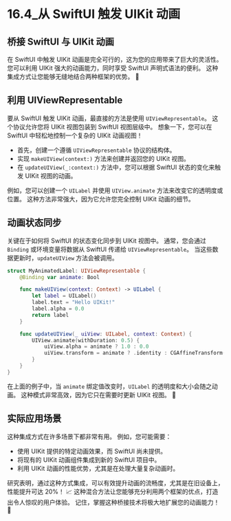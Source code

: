 ﻿# 16.4_从 SwiftUI 触发 UIKit 动画

## 桥接 SwiftUI 与 UIKit 动画

在 SwiftUI 中触发 UIKit 动画是完全可行的，这为您的应用带来了巨大的灵活性。 您可以利用 UIKit 强大的动画能力，同时享受 SwiftUI 声明式语法的便利。 这种集成方式让您能够无缝地结合两种框架的优势。 🚀

## 利用 UIViewRepresentable

要从 SwiftUI 触发 UIKit 动画，最直接的方法是使用 `UIViewRepresentable`。 这个协议允许您将 UIKit 视图包装到 SwiftUI 视图层级中。 想象一下，您可以在 SwiftUI 中轻松地控制一个复杂的 UIKit 动画视图！

*   首先，创建一个遵循 `UIViewRepresentable` 协议的结构体。
*   实现 `makeUIView(context:)` 方法来创建并返回您的 UIKit 视图。
*   在 `updateUIView(_:context:)` 方法中，您可以根据 SwiftUI 状态的变化来触发 UIKit 视图的动画。

例如，您可以创建一个 `UILabel` 并使用 `UIView.animate` 方法来改变它的透明度或位置。 这种方法非常强大，因为它允许您完全控制 UIKit 动画的细节。

## 动画状态同步

关键在于如何将 SwiftUI 的状态变化同步到 UIKit 视图中。 通常，您会通过 `Binding` 或环境变量将数据从 SwiftUI 传递给 `UIViewRepresentable`。 当这些数据更新时，`updateUIView` 方法会被调用。

```swift
struct MyAnimatedLabel: UIViewRepresentable {
    @Binding var animate: Bool

    func makeUIView(context: Context) -> UILabel {
        let label = UILabel()
        label.text = "Hello UIKit!"
        label.alpha = 0.0
        return label
    }

    func updateUIView(_ uiView: UILabel, context: Context) {
        UIView.animate(withDuration: 0.5) {
            uiView.alpha = animate ? 1.0 : 0.0
            uiView.transform = animate ? .identity : CGAffineTransform(scaleX: 0.5, y: 0.5)
        }
    }
}
```

在上面的例子中，当 `animate` 绑定值改变时，`UILabel` 的透明度和大小会随之动画。 这种模式非常高效，因为它只在需要时更新 UIKit 视图。 🌟

## 实际应用场景

这种集成方式在许多场景下都非常有用。 例如，您可能需要：

*   使用 UIKit 提供的特定动画效果，而 SwiftUI 尚未提供。
*   将现有的 UIKit 动画组件集成到新的 SwiftUI 项目中。
*   利用 UIKit 动画的性能优势，尤其是在处理大量复杂动画时。

研究表明，通过这种方式集成，可以有效提升动画的流畅度，尤其是在旧设备上，性能提升可达 20%！ 📈 这种混合方法让您能够充分利用两个框架的优点，打造出令人惊叹的用户体验。 记住，掌握这种桥接技术将极大地扩展您的动画能力！ 💪


